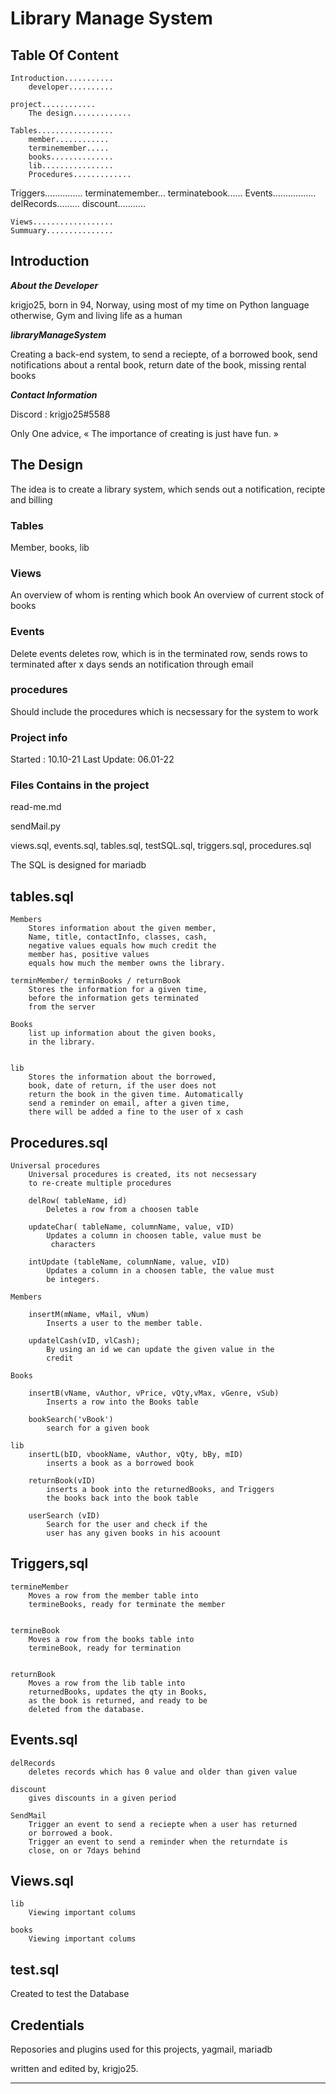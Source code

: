 # Library Manage System

## Table Of Content

    Introduction...........
        developer..........

    project............
        The design.............

    Tables.................
        member............
        terminemember.....
        books..............
        lib................
        Procedures.............

   Triggers...............
        terminatemember...
        terminatebook......
    Events.................
        delRecords.........
        discount...........

    Views..................
    Summuary...............

## Introduction

***About the Developer***

krigjo25, born in 94, Norway, using most of my time on Python language
otherwise, Gym and living life as a human

***libraryManageSystem***

Creating a back-end system, to send a reciepte, of a borrowed book, 
send notifications about a rental book, return date of the book, missing rental books 

***Contact Information***

Discord : krigjo25#5588

Only One advice,
« The importance of creating is just have fun. »

## The Design

The idea is to create a library system, which sends
out a notification, recipte and billing

### Tables

Member, books, lib

### Views

An overview of whom is renting which book
An overview of current stock of books

### Events

Delete events
    deletes row, which is in the terminated row,
    sends rows to terminated after x days
    sends an notification through email

### procedures

Should include the procedures which is necsessary
for the system to work

### Project info

Started : 10.10-21
Last Update: 06.01-22

### Files Contains in the project

read-me.md

sendMail.py

views.sql,
events.sql,
tables.sql,
testSQL.sql,
triggers.sql,
procedures.sql

The SQL is designed for mariadb

## tables.sql

    Members
        Stores information about the given member,
        Name, title, contactInfo, classes, cash, 
        negative values equals how much credit the
        member has, positive values 
        equals how much the member owns the library. 

    terminMember/ terminBooks / returnBook
        Stores the information for a given time, 
        before the information gets terminated 
        from the server

    Books
        list up information about the given books,
        in the library. 


    lib
        Stores the information about the borrowed,
        book, date of return, if the user does not 
        return the book in the given time. Automatically
        send a reminder on email, after a given time, 
        there will be added a fine to the user of x cash

## Procedures.sql

    Universal procedures
        Universal procedures is created, its not necsessary
        to re-create multiple procedures

        delRow( tableName, id)
            Deletes a row from a choosen table

        updateChar( tableName, columnName, value, vID)
            Updates a column in choosen table, value must be
             characters
            
        intUpdate (tableName, columnName, value, vID)
            Updates a column in a choosen table, the value must
            be integers.
        
    Members
        
        insertM(mName, vMail, vNum)
            Inserts a user to the member table.

        updatelCash(vID, vlCash);
            By using an id we can update the given value in the
            credit

    Books

        insertB(vName, vAuthor, vPrice, vQty,vMax, vGenre, vSub) 
            Inserts a row into the Books table

        bookSearch('vBook')
            search for a given book   

    lib 
        insertL(bID, vbookName, vAuthor, vQty, bBy, mID)
            inserts a book as a borrowed book

        returnBook(vID)
            inserts a book into the returnedBooks, and Triggers
            the books back into the book table

        userSearch (vID)
            Search for the user and check if the
            user has any given books in his acoount

## Triggers,sql

    termineMember
        Moves a row from the member table into
        termineBooks, ready for terminate the member


    termineBook
        Moves a row from the books table into 
        termineBook, ready for termination


    returnBook
        Moves a row from the lib table into 
        returnedBooks, updates the qty in Books, 
        as the book is returned, and ready to be 
        deleted from the database.

## Events.sql

    delRecords
        deletes records which has 0 value and older than given value
    
    discount 
        gives discounts in a given period

    SendMail
        Trigger an event to send a reciepte when a user has returned
        or borrowed a book. 
        Trigger an event to send a reminder when the returndate is
        close, on or 7days behind

## Views.sql

    lib
        Viewing important colums

    books 
        Viewing important colums

## test.sql

Created to test the Database

## Credentials

Reposories and plugins used for this projects,
    yagmail,
    mariadb

written and edited by,
krigjo25.

************************************************************************************************************************

